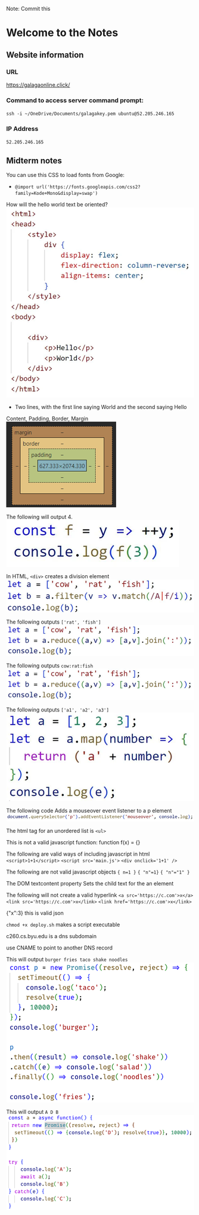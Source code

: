 Note: 
Commit this

# Welcome to the Notes

## Website information
### URL
https://galagaonline.click/

### Command to access server command prompt:
`ssh -i ~/OneDrive/Documents/galagakey.pem ubuntu@52.205.246.165`

### IP Address
`52.205.246.165`

## Midterm notes
You can use this CSS to load fonts from Google:
- `@import url('https://fonts.googleapis.com/css2?family=Kode+Mono&display=swap')`

How will the hello world text be oriented?
![alt text](image.png)
- Two lines, with the first line saying World and the second saying Hello

Content, Padding, Border, Margin
![alt text](image-1.png)

The following will output 4.
![alt text](image-2.png)

In HTML, `<div>` creates a division element
![alt text](image-3.png)

The following outputs `['rat', 'fish']`
![alt text](image-4.png)

The following outputs `cow:rat:fish`
![alt text](image-5.png)

The following outputs `['a1', 'a2', 'a3']`
![alt text](image-6.png)

The following code Adds a mouseover event listener to a p element
![alt text](image-7.png)

The html tag for an unordered list is `<ul>`

This is not a valid javascript function: function f(x) = {}

The following are valid ways of including javascript in html
`<script>1+1</script>`
`<script src='main.js'>`
`<div onclick='1+1' />`

The following are not valid javascript objects
`{ n=1 }`
`{ "n"=1}`
`{ "n"="1" }`

The DOM textcontent property Sets the child text for the an element

The following will not create a valid hyperlink
`<a src='https://c.com'>x</a>`
`<link src='https://c.com'>x</link>`
`<link href='https://c.com'>x</link>`

{"x":3} this is valid json

`chmod +x deploy.sh` makes a script executable

c260.cs.byu.edu is a dns subdomain

use CNAME to point to another DNS record

This will output `burger fries taco shake noodles`
![alt text](image-8.png)

This will output `A D B`
![alt text](image-9.png)